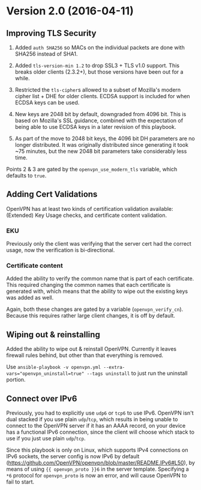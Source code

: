 # Version 2.0 (2016-04-11)
## Improving TLS Security
1. Added `auth SHA256` so MACs on the individual packets are done with SHA256 instead of SHA1.

2. Added `tls-version-min 1.2` to drop SSL3 + TLS v1.0 support. This breaks older clients (2.3.2+), but those versions have been out for a while.

3. Restricted the `tls-cipher`s allowed to a subset of Mozilla's modern cipher list + DHE for older clients. ECDSA support is included for when ECDSA keys can be used.

4. New keys are 2048 bit by default, downgraded from 4096 bit. This is based on Mozilla's SSL guidance, combined with the expectation of being able to use ECDSA keys in a later revision of this playbook.

5. As part of the move to 2048 bit keys, the 4096 bit DH parameters are no longer distributed. It was originally distributed since generating it took ~75 minutes, but the new 2048 bit parameters take considerably less time.

Points 2 & 3 are gated by the `openvpn_use_modern_tls` variable, which defaults to `true`.

## Adding Cert Validations
OpenVPN has at least two kinds of certification validation available: (Extended) Key Usage checks, and certificate content validation.

### EKU
Previously only the client was verifying that the server cert had the correct usage, now the verification is bi-directional.

### Certificate content
Added the ability to verify the common name that is part of each certificate. This required changing the common names that each certificate is generated with, which means that the ability to wipe out the existing keys was added as well.

Again, both these changes are gated by a variable (`openvpn_verify_cn`). Because this requires rather large client changes, it is off by default.

## Wiping out & reinstalling
Added the ability to wipe out & reinstall OpenVPN. Currently it leaves firewall rules behind, but other than that everything is removed.

Use `ansible-playbook -v openvpn.yml --extra-vars="openvpn_uninstall=true" --tags uninstall` to just run the uninstall portion.

## Connect over IPv6
Previously, you had to explicitly use `udp6` or `tcp6` to use IPv6. OpenVPN isn't dual stacked if you use plain `udp`/`tcp`, which results in being unable to connect to the OpenVPN server if it has an AAAA record, on your device has a functional IPv6 connection, since the client will choose which stack to use if you just use plain `udp`/`tcp`.

Since this playbook is only on Linux, which supports IPv4 connections on IPv6 sockets, the server config is now IPv6 by default (https://github.com/OpenVPN/openvpn/blob/master/README.IPv6#L50), by means of using `{{ openvpn_proto }}6` in the server template. Specifying a `*6` protocol for `openvpn_proto` is now an error, and will cause OpenVPN to fail to start.
